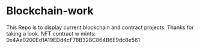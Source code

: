 # Blockchain-work



This Repo is to display current blockchain and contract projects. Thanks for taking a look.
NFT contract w mints: 0x4Ae0200Ed1A19EDd4cF78B328C864B6E9dc8e561
